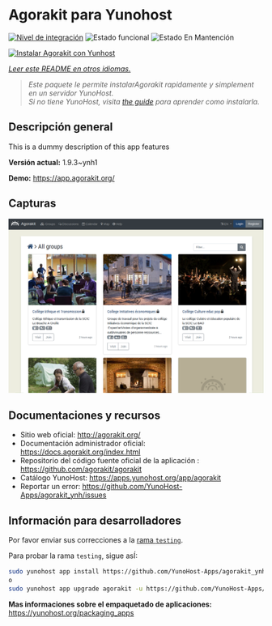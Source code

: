 <!--
Este archivo README esta generado automaticamente<https://github.com/YunoHost/apps/tree/master/tools/readme_generator>
No se debe editar a mano.
-->

# Agorakit para Yunohost

[![Nivel de integración](https://apps.yunohost.org/badge/integration/agorakit)](https://ci-apps.yunohost.org/ci/apps/agorakit/)
![Estado funcional](https://apps.yunohost.org/badge/state/agorakit)
![Estado En Mantención](https://apps.yunohost.org/badge/maintained/agorakit)

[![Instalar Agorakit con Yunhost](https://install-app.yunohost.org/install-with-yunohost.svg)](https://install-app.yunohost.org/?app=agorakit)

*[Leer este README en otros idiomas.](./ALL_README.md)*

> *Este paquete le permite instalarAgorakit rapidamente y simplement en un servidor YunoHost.*  
> *Si no tiene YunoHost, visita [the guide](https://yunohost.org/install) para aprender como instalarla.*

## Descripción general

This is a dummy description of this app features


**Versión actual:** 1.9.3~ynh1

**Demo:** <https://app.agorakit.org/>

## Capturas

![Captura de Agorakit](./doc/screenshots/screenshot.png)

## Documentaciones y recursos

- Sitio web oficial: <http://agorakit.org/>
- Documentación administrador oficial: <https://docs.agorakit.org/index.html>
- Repositorio del código fuente oficial de la aplicación : <https://github.com/agorakit/agorakit>
- Catálogo YunoHost: <https://apps.yunohost.org/app/agorakit>
- Reportar un error: <https://github.com/YunoHost-Apps/agorakit_ynh/issues>

## Información para desarrolladores

Por favor enviar sus correcciones a la [rama `testing`](https://github.com/YunoHost-Apps/agorakit_ynh/tree/testing).

Para probar la rama `testing`, sigue asÍ:

```bash
sudo yunohost app install https://github.com/YunoHost-Apps/agorakit_ynh/tree/testing --debug
o
sudo yunohost app upgrade agorakit -u https://github.com/YunoHost-Apps/agorakit_ynh/tree/testing --debug
```

**Mas informaciones sobre el empaquetado de aplicaciones:** <https://yunohost.org/packaging_apps>
